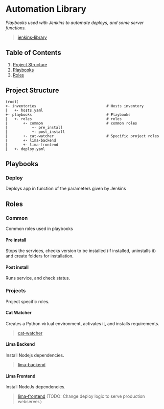 # Automation Library
_Playbooks used with Jenkins to automate deploys, and some server functions._
> [jenkins-library](https://github.com/R-dVL/jenkins-library.git)


## Table of Contents
1. [Project Structure](#Project%20Structure)
2. [Playbooks](#Playbooks)
3. [Roles](#Roles)


## Project Structure
~~~text
(root)
+- inventories                                # Hosts inventory
|   +- hosts.yaml
+- playbooks                                  # Playbooks
|   +- roles                                  # roles
|       +- common                             # common roles
|           +- pre_install
|           +- post_install
|       +- cat-watcher                        # Specific project roles
|       +- lima-backend
|       +- lima-frontend
|   +- deploy.yaml
~~~

## Playbooks
### Deploy
Deploys app in function of the parameters given by Jenkins


## Roles
### Common
Common roles used in playbooks


#### Pre install
Stops the services, checks version to be installed (if installed, uninstalls it) and create folders for installation.


#### Post install
Runs service, and check status.


### Projects
Project specific roles.


#### Cat Watcher
Creates a Python virtual environment, activates it, and installs requirements.
> [cat-watcher](https://github.com/R-dVL/cat-watcher.git)


#### Lima Backend
Install Nodejs dependencies.
> [lima-backend](https://github.com/R-dVL/lima-backend.git)

#### Lima Frontend
Install NodeJs dependencies.
> [lima-frontend](https://github.com/R-dVL/lima-frontend.git)
> (TODO: Change deploy logic to serve production webserver.)
